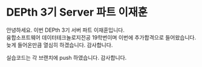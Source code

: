 # DEPth 3기 Server 파트 이재훈

안녕하세요. 이번 DEPth 3기 서버 파트 이재훈입니다.<br>
융합소프트웨어 데이터테크놀로지전공 19학번이며 이번에 추가합격으로 들어왔습니다.<br>
늦게 들어온만큼 열심히 하겠습니다. 감사합니다.

실습코드는 각 브랜치에 push 하였습니다. 감사합니다.